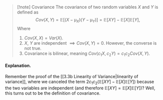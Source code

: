 >[!note] Covariance
>The covariance of two random variables $X$ and $Y$ is defined as
>$$Cov(X,Y)=\mathbb{E}[(X-\upmu_X)(Y-\upmu_Y)]=\mathbb{E}[XY]-\mathbb{E}[X]\mathbb{E}[Y],$$
>Where
>1. $Cov(X,X)=Var(X).$
>2. $X$, $Y$ are independent $\implies Cov(X,Y)=0.$ However, the converse is not true.
>3. Covariance is bilinear, meaning $Cov(c_1X,c_2Y)=c_1c_2Cov(X,Y).$
#### Explanation.
Remember the proof of the [[3.3b Linearity of Variance|linearity of variance]], where we canceled the term $2c_1c_2(\mathbb{E}[XY]-\mathbb{E}[X]\mathbb{E}[Y])$ because the two variables are independent (and therefore $\mathbb{E}[XY]=\mathbb{E}[X]\mathbb{E}[Y]$)? Well, this turns out to be the definition of covariance.